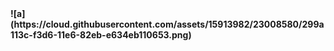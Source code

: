 
<b>
![a](https://cloud.githubusercontent.com/assets/15913982/23008580/299a113c-f3d6-11e6-82eb-e634eb110653.png)
</b>

